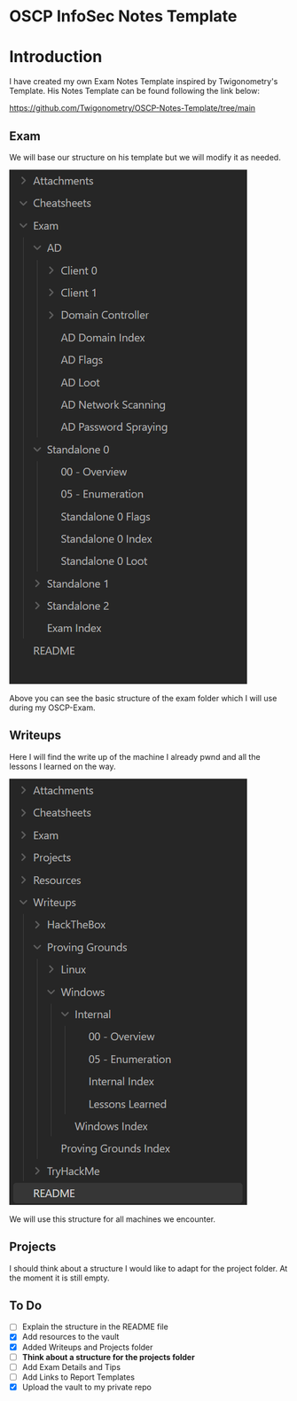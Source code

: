 # OSCP InfoSec Notes Template

# Introduction

I have created my own Exam Notes Template inspired by Twigonometry's Template. 
His Notes Template can be found following the link below:

https://github.com/Twigonometry/OSCP-Notes-Template/tree/main

## Exam

We will base our structure on his template but we will modify it as needed.

![EXAM](https://github.com/CryptCub3/InfoSec-Notes-Template/blob/main/Attachments/Pasted%20image%2020240906213828.png)

Above you can see the basic structure of the exam folder which I will use during my OSCP-Exam.
## Writeups

Here I will find the write up of the machine I already pwnd and all the lessons I learned on the way.

![WRITEUPS](https://github.com/CryptCub3/InfoSec-Notes-Template/blob/main/Attachments/Pasted%20image%2020240906224342.png)

We will use this structure for all machines we encounter.
## Projects

I should think about a structure I would like to adapt for the project folder.
At the moment it is still empty.

## To Do

- [ ] Explain the structure in the README file
- [x] Add resources to the vault
- [x] Added Writeups and Projects folder
- [ ] **Think about a structure for the projects folder**
- [ ] Add Exam Details and Tips
- [ ] Add Links to Report Templates
- [x] Upload the vault to my private repo
